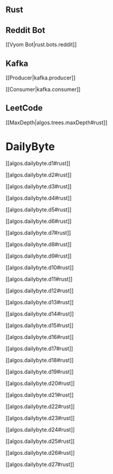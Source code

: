 ## Rust

## Reddit Bot

[[Vyom Bot|rust.bots.reddit]]

## Kafka

[[Producer|kafka.producer]]

[[Consumer|kafka.consumer]]

## LeetCode

[[MaxDepth|algos.trees.maxDepth#rust]]

# DailyByte

[[algos.dailybyte.d1#rust]]

[[algos.dailybyte.d2#rust]]

[[algos.dailybyte.d3#rust]]

[[algos.dailybyte.d4#rust]]

[[algos.dailybyte.d5#rust]]

[[algos.dailybyte.d6#rust]]

[[algos.dailybyte.d7#rust]]

[[algos.dailybyte.d8#rust]]

[[algos.dailybyte.d9#rust]]

[[algos.dailybyte.d10#rust]]

[[algos.dailybyte.d11#rust]]

[[algos.dailybyte.d12#rust]]

[[algos.dailybyte.d13#rust]]

[[algos.dailybyte.d14#rust]]

[[algos.dailybyte.d15#rust]]

[[algos.dailybyte.d16#rust]]

[[algos.dailybyte.d17#rust]]

[[algos.dailybyte.d18#rust]]

[[algos.dailybyte.d19#rust]]

[[algos.dailybyte.d20#rust]]

[[algos.dailybyte.d21#rust]]

[[algos.dailybyte.d22#rust]]

[[algos.dailybyte.d23#rust]]

[[algos.dailybyte.d24#rust]]

[[algos.dailybyte.d25#rust]]

[[algos.dailybyte.d26#rust]]

[[algos.dailybyte.d27#rust]]

